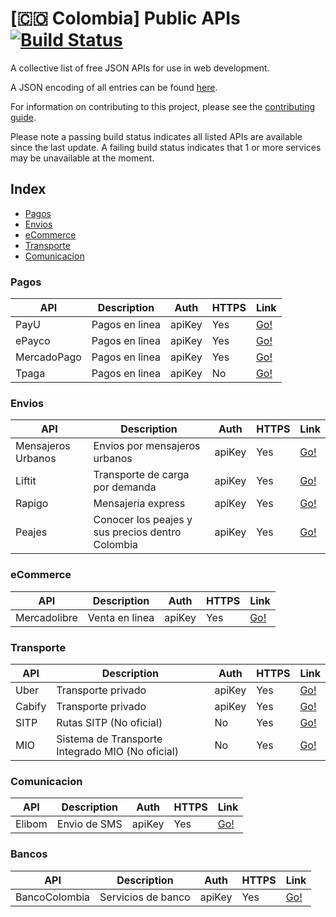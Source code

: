 # [:colombia: Colombia] Public APIs [![Build Status](https://api.travis-ci.org/ylecuyer/public-apis-colombia.svg)](https://travis-ci.org/ylecuyer/public-apis-colombia)

A collective list of free JSON APIs for use in web development.

A JSON encoding of all entries can be found [here](json).

For information on contributing to this project, please see the [contributing guide](CONTRIBUTING.md).

Please note a passing build status indicates all listed APIs are available since the last update. A failing build status indicates that 1 or more services may be unavailable at the moment.

## Index

* [Pagos](#pagos)
* [Envios](#envios)
* [eCommerce](#ecommerce)
* [Transporte](#transporte)
* [Comunicacion](#comunicacion)

### Pagos
API | Description | Auth | HTTPS | Link |
|---|---|---|---|---|
| PayU | Pagos en linea | apiKey | Yes | [Go!](http://developers.payulatam.com/es/api/) |
| ePayco | Pagos en linea | apiKey | Yes | [Go!](https://epayco.co/developers.php) |
| MercadoPago | Pagos en linea | apiKey | Yes | [Go!](https://www.mercadopago.com.ar/developers/es/api-docs/) |
| Tpaga | Pagos en linea | apiKey | No | [Go!](http://tpaga.co/) |


### Envios
API | Description | Auth | HTTPS | Link |
|---|---|---|---|---|
| Mensajeros Urbanos | Envios por mensajeros urbanos | apiKey | Yes | [Go!](http://murbanos.co/la-compa%C3%B1ia/api-urbanos) |
| Liftit | Transporte de carga por demanda | apiKey | Yes | [Go!](http://docs.api.liftit.co/) |
| Rapigo | Mensajeria express | apiKey | Yes | [Go!](http://docs.rapigo.apiary.io/#introduction/ambientes) |
| Peajes | Conocer los peajes y sus precios dentro Colombia | apiKey | Yes | [Go!](http://docs.peajes.apiary.io/#) |

### eCommerce
API | Description | Auth | HTTPS | Link |
|---|---|---|---|---|
| Mercadolibre | Venta en linea | apiKey | Yes | [Go!](http://developers.mercadolibre.com/api-docs/) |

### Transporte
API | Description | Auth | HTTPS | Link |
|---|---|---|---|---|
| Uber | Transporte privado | apiKey | Yes | [Go!](https://developer.uber.com/) |
| Cabify | Transporte privado | apiKey | Yes | [Go!](http://developers.cabify.com/) |
| SITP | Rutas SITP (No oficial) | No | Yes | [Go!](https://github.com/zorrodg/sitp-api) |
| MIO | Sistema de Transporte Integrado MIO (No oficial) | No | Yes | [Go!](http://docs.mioservice.apiary.io/#) |

### Comunicacion
API | Description | Auth | HTTPS | Link |
|---|---|---|---|---|
| Elibom | Envio de SMS | apiKey | Yes | [Go!](https://www.elibom.com/developers) |


### Bancos
API | Description | Auth | HTTPS | Link |
|---|---|---|---|---|
| BancoColombia | Servicios de banco | apiKey | Yes | [Go!](https://developer.bancolombia.com/en/product) |
